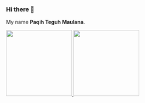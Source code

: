 ### Hi there 👋

My name **Paqih Teguh Maulana**.

<p align="left">
<a href="https://github.com/paqihteguh2324">
  <img height="180em" src="https://github-readme-stats-eight-theta.vercel.app/api?username=paqihteguh2324&show_icons=true&theme=algolia&include_all_commits=true&count_private=true"/>
  <img height="180em" src="https://github-readme-stats-eight-theta.vercel.app/api/top-langs/?username=paqihteguh2324&layout=compact&langs_count=8&theme=algolia"/>
</a>
</p>

<!--
**paqihteguh2324/paqihteguh2324** is a ✨ _special_ ✨ repository because its `README.md` (this file) appears on your GitHub profile.

Here are some ideas to get you started:

- 🔭 I’m currently working on ...
- 🌱 I’m currently learning ...
- 👯 I’m looking to collaborate on ...
- 🤔 I’m looking for help with ...
- 💬 Ask me about ...
- 📫 How to reach me: ...
- 😄 Pronouns: ...
- ⚡ Fun fact: ...
-->
